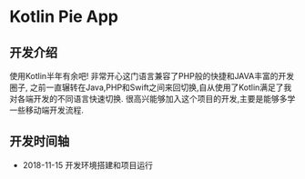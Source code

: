 # Kotlin Pie App

## 开发介绍

使用Kotlin半年有余吧! 非常开心这门语言兼容了PHP般的快捷和JAVA丰富的开发圈子,
之前一直辗转在Java,PHP和Swift之间来回切换,自从使用了Kotlin满足了我对各端开发的不同语言快速切换.
很高兴能够加入这个项目的开发,主要是能够多学一些移动端开发流程.

## 开发时间轴

- 2018-11-15 开发环境搭建和项目运行